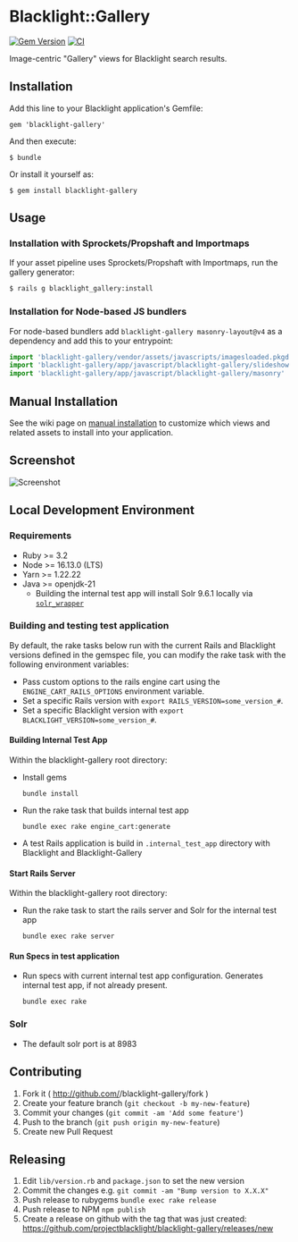 # Blacklight::Gallery
[![Gem Version](https://badge.fury.io/rb/blacklight-gallery.svg)](http://badge.fury.io/rb/blacklight-gallery) [![CI](https://github.com/projectblacklight/blacklight-gallery/actions/workflows/ruby.yml/badge.svg)](https://github.com/projectblacklight/blacklight-gallery/actions/workflows/ruby.yml)

Image-centric "Gallery" views for Blacklight search results.

## Installation

Add this line to your Blacklight application's Gemfile:

    gem 'blacklight-gallery'

And then execute:

    $ bundle

Or install it yourself as:

    $ gem install blacklight-gallery

## Usage

### Installation with Sprockets/Propshaft and Importmaps

If your asset pipeline uses Sprockets/Propshaft with Importmaps, run the gallery generator:

```sh
$ rails g blacklight_gallery:install
```

### Installation for Node-based JS bundlers

For node-based bundlers add `blacklight-gallery masonry-layout@v4` as a dependency and add this to your entrypoint:
```js
import 'blacklight-gallery/vendor/assets/javascripts/imagesloaded.pkgd.js'
import 'blacklight-gallery/app/javascript/blacklight-gallery/slideshow'
import 'blacklight-gallery/app/javascript/blacklight-gallery/masonry'
```

## Manual Installation

See the wiki page on [manual installation](https://github.com/projectblacklight/blacklight-gallery/wiki/Manual-Installation) to customize which views and related assets to install into your application.

## Screenshot

![Screenshot](docs/screen_shot.png)

##  Local Development Environment

### Requirements 

- Ruby >= 3.2
- Node >= 16.13.0 (LTS)
- Yarn >= 1.22.22
- Java >= openjdk-21
  - Building the internal test app will install Solr 9.6.1 locally via [`solr_wrapper`](https://github.com/cbeer/solr_wrapper)

### Building and testing test application
By default, the rake tasks below run with the current Rails and Blacklight versions defined in the gemspec file, you can modify the rake task with the following environment variables:
- Pass custom options to the rails engine cart using the `ENGINE_CART_RAILS_OPTIONS` environment variable.
- Set a specific Rails version with `export RAILS_VERSION=some_version_#`.
- Set a specific Blacklight version with `export BLACKLIGHT_VERSION=some_version_#`.

#### Building Internal Test App
Within the blacklight-gallery root directory:
- Install gems
  ```
  bundle install
  ```

- Run the rake task that builds internal test app  
  ```
  bundle exec rake engine_cart:generate
  ```

- A test Rails application is build in `.internal_test_app` directory with Blacklight and Blacklight-Gallery 

#### Start Rails Server
Within the blacklight-gallery root directory:
- Run the rake task to start the rails server and Solr for the internal test app
  ```
  bundle exec rake server
  ```

#### Run Specs in test application
- Run specs with current internal test app configuration. Generates internal test app, if not already present.
  ```
  bundle exec rake
  ```

### Solr
- The default solr port is at 8983

## Contributing

1. Fork it ( http://github.com/<my-github-username>/blacklight-gallery/fork )
2. Create your feature branch (`git checkout -b my-new-feature`)
3. Commit your changes (`git commit -am 'Add some feature'`)
4. Push to the branch (`git push origin my-new-feature`)
5. Create new Pull Request

## Releasing

1. Edit `lib/version.rb` and `package.json` to set the new version
2. Commit the changes e.g. `git commit -am "Bump version to X.X.X"`
3. Push release to rubygems `bundle exec rake release`
4. Push release to NPM `npm publish`
5. Create a release on github with the tag that was just created: https://github.com/projectblacklight/blacklight-gallery/releases/new
